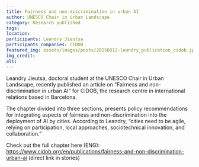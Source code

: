 ```yaml
---
title: Fairness and non-discrimination in urban AI
author: UNESCO Chair in Urban Landscape
category: Research published
tags:
location: 
participants: Leandry Jieutsa
participants_companies: CIDOB
featured_img: assets/images/posts/20250312-leandry_publication_cidob.jpg
img_credit: 
alt:
---
```

Leandry Jieutsa, doctoral student at the UNESCO Chair in Urban Landscape, recently published an article on “Fairness and non-discrimination in urban AI” for CIDOB, the research centre in international relations based in Barcelona.

The chapter divided into three sections, presents policy recommendations for integrating aspects of fairness and non-discrimination into the deployment of AI by cities. According to Leandry, “cities need to be agile, relying on participation, local approaches, sociotechnical innovation, and collaboration.”

Check out the full chapter here (ENG): https://www.cidob.org/en/publications/fairness-and-non-discrimination-urban-ai (direct link in stories)
